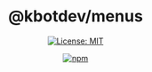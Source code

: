 <div align="center">

# @kbotdev/menus

[![License: MIT](https://img.shields.io/badge/License-MIT-green.svg)](https://gitlab.com/kbotdev/utilities/-/blob/main/LICENSE)

[![npm](https://img.shields.io/npm/v/@kbotdev/menus?color=crimson&logo=npm&label=@kbotdev/menus)](https://www.npmjs.com/package/@kbotdev/menus)

</div>

